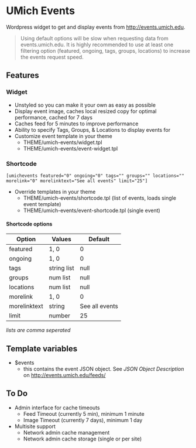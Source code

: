UMich Events
============
Wordpress widget to get and display events from http://events.umich.edu.

> Using default options will be slow when requesting data from events.umich.edu.  It is highly recommended to use at least one filtering option (featured, ongoing, tags, groups, locations) to increase the events request speed.

## Features
### Widget
* Unstyled so you can make it your own as easy as possible
* Display event image, caches local resized copy for optimal performance, cached for 7 days
* Caches feed for 5 minutes to improve performance
* Ability to specify Tags, Groups, & Locations to display events for
* Customize event template in your theme
  - THEME/umich-events/widget.tpl
  - THEME/umich-events/event-widget.tpl

### Shortcode
```
[umichevents featured="0" ongoing="0" tags="" groups="" locations="" morelink="0" morelinktext="See all events" limit="25"]
```
* Override templates in your theme
  - THEME/umich-events/shortcode.tpl (list of events, loads single event template)
  - THEME/umich-events/event-shortcode.tpl (single event)

#### Shortcode options
| Option       | Values      | Default        |
| ------------ | ----------- | -------------- |
| featured     | 1, 0        | 0              |
| ongoing      | 1, 0        | 0              |
| tags         | string list | null           |
| groups       | num list    | null           |
| locations    | num list    | null           |
| morelink     | 1, 0        | 0              |
| morelinktext | string      | See all events |
| limit        | number      | 25             |
*lists are comma seperated*


## Template variables
* $events
  - this contains the event JSON object. See *JSON Object Description* on http://events.umich.edu/feeds/

## To Do
* Admin interface for cache timeouts
  - Feed Timeout (currently 5 min), minimum 1 minute
  - Image Timeout (currently 7 days), minimum 1 day
* Multisite support
  - Network admin cache management
  - Network admin cache storage (single or per site)
